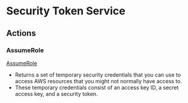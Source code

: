# Security Token Service

## Actions

### AssumeRole

[AssumeRole](https://docs.aws.amazon.com/STS/latest/APIReference/API_AssumeRole.html)

- Returns a set of temporary security credentials that you can use to access AWS resources that you might not normally have access to. 
- These temporary credentials consist of an access key ID, a secret access key, and a security token.